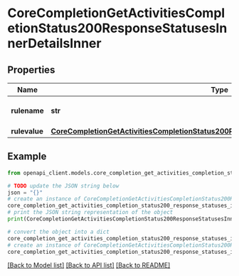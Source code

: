 # CoreCompletionGetActivitiesCompletionStatus200ResponseStatusesInnerDetailsInner


## Properties

Name | Type | Description | Notes
------------ | ------------- | ------------- | -------------
**rulename** | **str** | Rule name | [optional] [default to 'null']
**rulevalue** | [**CoreCompletionGetActivitiesCompletionStatus200ResponseStatusesInnerDetailsInnerRulevalue**](CoreCompletionGetActivitiesCompletionStatus200ResponseStatusesInnerDetailsInnerRulevalue.md) |  | [optional] 

## Example

```python
from openapi_client.models.core_completion_get_activities_completion_status200_response_statuses_inner_details_inner import CoreCompletionGetActivitiesCompletionStatus200ResponseStatusesInnerDetailsInner

# TODO update the JSON string below
json = "{}"
# create an instance of CoreCompletionGetActivitiesCompletionStatus200ResponseStatusesInnerDetailsInner from a JSON string
core_completion_get_activities_completion_status200_response_statuses_inner_details_inner_instance = CoreCompletionGetActivitiesCompletionStatus200ResponseStatusesInnerDetailsInner.from_json(json)
# print the JSON string representation of the object
print(CoreCompletionGetActivitiesCompletionStatus200ResponseStatusesInnerDetailsInner.to_json())

# convert the object into a dict
core_completion_get_activities_completion_status200_response_statuses_inner_details_inner_dict = core_completion_get_activities_completion_status200_response_statuses_inner_details_inner_instance.to_dict()
# create an instance of CoreCompletionGetActivitiesCompletionStatus200ResponseStatusesInnerDetailsInner from a dict
core_completion_get_activities_completion_status200_response_statuses_inner_details_inner_from_dict = CoreCompletionGetActivitiesCompletionStatus200ResponseStatusesInnerDetailsInner.from_dict(core_completion_get_activities_completion_status200_response_statuses_inner_details_inner_dict)
```
[[Back to Model list]](../README.md#documentation-for-models) [[Back to API list]](../README.md#documentation-for-api-endpoints) [[Back to README]](../README.md)



